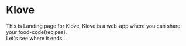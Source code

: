 # Klove 
This is Landing page for Klove, Klove is a web-app where you can share your food-code(recipes). <br>
Let's see where it ends...